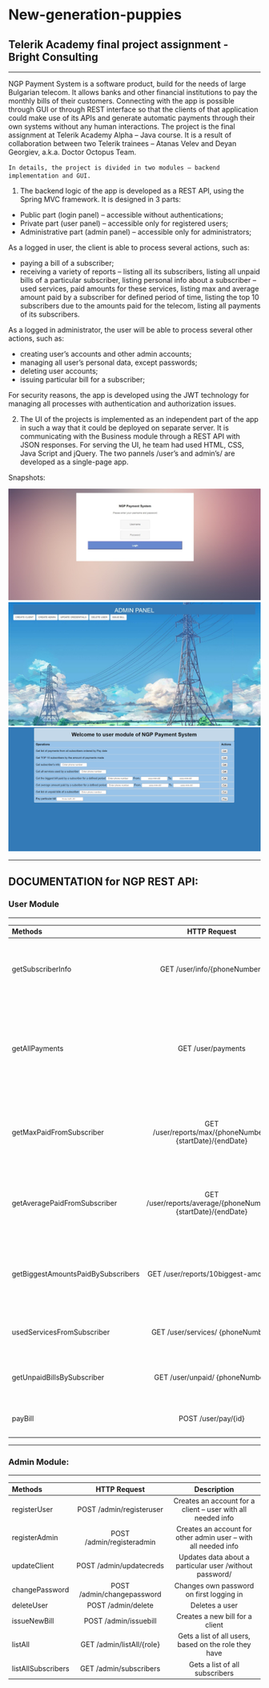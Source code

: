# New-generation-puppies
## Telerik Academy final project assignment - Bright Consulting
*****

NGP Payment System is a software product, build for the needs of large Bulgarian telecom. It allows banks and other financial institutions to pay the monthly bills of their customers. Connecting with the app is possible through GUI or through REST interface so that the clients of that application could make use of its APIs and generate automatic payments through their own systems without any human interactions.
	The project is the final assignment at Telerik Academy Alpha – Java course. It is a result of collaboration between two Telerik trainees – Atanas Velev and Deyan Georgiev, a.k.a. Doctor Octopus Team.

	In details, the project is divided in two modules – backend implementation and GUI.
1.	The backend logic of the app is developed as a REST API, using the Spring MVC framework. It is designed in 3 parts:
-	Public part (login panel) – accessible without authentications;
-	Private part (user panel) – accessible only for registered users;
-	Administrative part (admin panel) – accessible only for administrators;
 
 As a logged in user, the client is able to process several actions, such as:
- paying a bill of a subscriber;
- receiving a variety of reports – listing all its subscribers, listing all unpaid bills of a particular subscriber, listing personal info about a subscriber – used services, paid amounts for these services, listing max and average amount paid by a subscriber for defined period of time, listing the top 10 subscribers due to the amounts paid for the telecom, listing all payments of its subscribers.

As a logged in administrator, the user will be able to process several other actions, such as:
-	creating user’s accounts and other admin accounts;
-	managing all user’s personal data, except passwords;
-	deleting user accounts;
-	issuing particular bill for a subscriber;

For security reasons, the app is developed using the JWT technology for managing all processes with authentication and authorization issues. 

2.	The UI of the projects is implemented as an independent part of the app in such a way that it could be deployed on separate server. 
It is communicating with the Business module through a REST API with JSON responses.
For serving the UI, he team had used HTML, CSS, Java Script and jQuery.
The two pannels /user’s and admin’s/ are developed as a single-page app.

Snapshots:

![alt text](https://github.com/DoctorOctopusTeam/New-generation-puppies/blob/master/snap1.jpg "Login page")
![alt text](https://github.com/DoctorOctopusTeam/New-generation-puppies/blob/master/snap2.jpg "Admin module")
![alt text](https://github.com/DoctorOctopusTeam/New-generation-puppies/blob/master/snap3.png "User module")

******

## DOCUMENTATION for NGP REST API:
### User Module

 ******
 
| Methods        | HTTP Request | Description  |
| :------------- |:-------------:| :-----:|
| getSubscriberInfo      | GET  /user/info/{phoneNumber} | Gets information about a user – phone number, name, EGN  |
| getAllPayments      | GET /user/payments      |   Gets a list of all payments made by client’s subscribers ordered by the pay date in descending order  |
| getMaxPaidFromSubscriber      | GET /user/reports/max/{phoneNumber}/ {startDate}/{endDate} | Gets the biggest amount paid by a subscriber for service for defined period  |
| getAveragePaidFromSubscriber      | GET /user/reports/average/{phoneNumber}/ {startDate}/{endDate} | Gets the average sum paid from a subscriber for services for defined period  |
| getBiggestAmountsPaidBySubscribers| GET /user/reports/10biggest-amounts | Gets a list of the top 10 subscribers based on the paid amounts for services  |
| usedServicesFromSubscriber      | GET /user/services/ {phoneNumber} | Gets a list of all used services from a subscriber  |
 | getUnpaidBillsBySubscriber      | GET /user/unpaid/ {phoneNumber} | Gets a list of all unpaid bills from a subscriber  |
 | payBill      | POST /user/pay/{id} | Pay a particular bill for a subscribers  |
 
 *******
 
 ### Admin Module:
 
 *********
 
| Methods        | HTTP Request | Description  |
| :------------- |:-------------:| :-----:|
| registerUser      | POST  /admin/registeruser | Creates an account for a client – user with all needed info  |
| registerAdmin      | POST /admin/registeradmin | Creates an account for other admin user – with all needed info  |
| updateClient      | POST /admin/updatecreds | Updates data about a particular user /without password/  |
| changePassword      | POST /admin/changepassword | Changes own password on first logging in  |
| deleteUser      | POST /admin/delete | Deletes a user  |
| issueNewBill      | POST /admin/issuebill | Creates a new bill for a client  |
| listAll      | GET /admin/listAll/{role} |Gets a list of all users, based on the role they have  |
| listAllSubscribers      | GET /admin/subscribers | Gets a list of all subscribers  |





